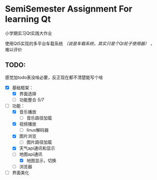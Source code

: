 # SemiSemester Assignment For learning Qt

小学期实习Qt实践大作业

使用Qt5实现的多平台车载系统 *（说是车载系统，其实只是个Qt轮子使用器）* ，难以评价

## TODO:

感觉加todo表没啥必要，反正现在都不清楚能写个啥

- [x] 基础框架：
  - [x] 界面选择
  - [ ] 功能整合 *5/7*
- [ ] 功能：
  - [x] 音乐播放
    - [ ] 音乐路径加载
  - [x] 视频播放
    - [ ] linux解码器
  - [x] 图片浏览
    - [ ] 图片路径加载
  - [x] 天气api通讯和显示
  - [ ] 地图api通讯
    - [x] 地图显示，切换
  - [ ] 浏览器
- [ ] 界面美化